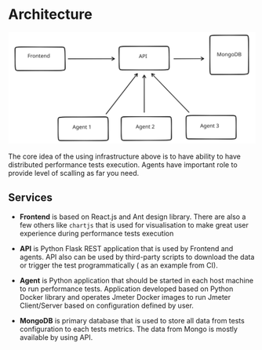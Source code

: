 # Architecture

![Diagram](./assets/architecture.svg)

The core idea of the using infrastructure above is to have ability to have distributed performance tests execution. Agents have important role to provide level of scalling as far you need.

## Services

- **Frontend** is based on React.js and Ant design library. There are also a few others like `chartjs` that is used for visualisation to make great user experience during performance tests execution

- **API** is Python Flask REST application that is used by Frontend and agents. API also can be used by third-party scripts to download the data or trigger the test programmatically ( as an example from CI).

- **Agent** is Python application that should be started in each host machine to run performance tests. Application developed based on Python Docker library and operates Jmeter Docker images to run Jmeter Client/Server based on configuration defined by user.

- **MongoDB** is primary database that is used to store all data from tests configuration to each tests metrics. The data from Mongo is mostly available by using API.
